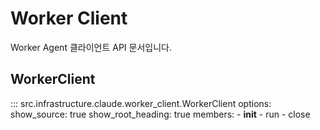 # Worker Client

Worker Agent 클라이언트 API 문서입니다.

## WorkerClient

::: src.infrastructure.claude.worker_client.WorkerClient
    options:
      show_source: true
      show_root_heading: true
      members:
        - __init__
        - run
        - close
